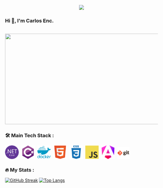 <div id="header" align="center">
  <img src="https://media.giphy.com/media/M9gbBd9nbDrOTu1Mqx/giphy.gif" width="100"/>
</div>

### Hi 👋, I'm Carlos Enc.
<img src="https://komarev.com/ghpvc/?username=SrEnc90&style=flat-square&color=blue" alt=""/>

<div align="center">
  <img src="https://media.giphy.com/media/dWesBcTLavkZuG35MI/giphy.gif" width="600" height="300"/>
</div>

### :hammer_and_wrench: Main Tech Stack :

<div>
   <img src="https://github.com/devicons/devicon/blob/master/icons/dotnetcore/dotnetcore-original.svg" title=".NET Core" alt=".Net Core" width="45"/>&nbsp;
   <img src="https://github.com/devicons/devicon/blob/master/icons/csharp/csharp-original.svg" title="CSharp" alt="CSharp" width="45"/>&nbsp;
   <img src="https://github.com/devicons/devicon/blob/master/icons/docker/docker-plain-wordmark.svg" title="Docker" alt="Docker" width="45"/>&nbsp;
   <img src="https://github.com/devicons/devicon/blob/master/icons/html5/html5-original.svg" title="HTML5" alt="HTML" width="45"/>&nbsp;
   <img src="https://github.com/devicons/devicon/blob/master/icons/css3/css3-plain-wordmark.svg"  title="CSS3" alt="CSS" width="45"/>&nbsp;
   <img src="https://github.com/devicons/devicon/blob/master/icons/javascript/javascript-original.svg" title="JavaScript" alt="JavaScript" width="45"/>&nbsp;
   <img src="https://github.com/angular/angular/blob/main/adev/src/assets/icons/favicon-48x48.png" title="Angular" alt="Angular" width="45"/>&nbsp;
   <img src="https://github.com/devicons/devicon/blob/master/icons/git/git-original-wordmark.svg" title="Git" **alt="Git" width="40" height="40"/>&nbsp;
</div>

### :fire: My Stats :
[![GitHub Streak](http://github-readme-streak-stats.herokuapp.com?user=SrEnc90&theme=dark&background=000000)](https://git.io/streak-stats)
[![Top Langs](https://github-readme-stats.vercel.app/api/top-langs/?username=SrEnc90&layout=compact&theme=vision-friendly-dark)](https://github.com/anuraghazra/github-readme-stats)
